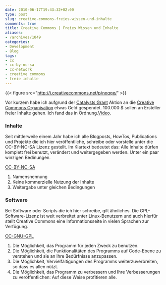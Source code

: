 ```yaml
---
date: 2010-06-17T19:43:32+02:00
type: post
slug: creative-commons-freies-wissen-und-inhalte
comments: true
title: Creative Commons | Freies Wissen und Inhalte
aliases:
- /archives/1049
categories:
- Development
- Blog
tags:
- cc
- cc-by-nc-sa
- cc-network
- creative commons
- freie inhalte
---
```


{{< figure src="http://i.creativecommons.net/p/noqqe/" >}}

Vor kurzem habe ich aufgrund der [Catalysts Grant](http://wiki.creativecommons.org/Grants) Aktion an die
[Creative Commons Organisation](http://creativecommons.org/about/) etwas Geld
gespendet. 100.000 $ sollen an Ersteller freier Inhalte gehen. Ich fand das
in Ordnung.[Video](http://a44.video2.blip.tv/5840001990950/Commonscreative-WannaWorkTogether315.ogv?bri=3.2&brs=1369).

### Inhalte

Seit mittlerweile einem Jahr habe ich alle Blogposts, HowTos, Publications
und Projekte die ich hier veröffentliche, schreibe oder vorstelle unter die
CC-BY-NC-SA Lizenz gestellt. Im Klartext bedeutet das: Alle Inhalte dürfen
komplett frei benutzt, verändert und weitergegeben werden. Unter ein paar
winzigen Bedinungen.

[CC-BY-NC-SA](http://creativecommons.org/licenses/by-nc-sa/3.0/de/)
1. Namensnennung
2. Keine kommerzielle Nutzung der Inhalte
3. Weitergabe unter gleichen Bedingungen

### Software

Bei Software oder Scripts die ich hier schreibe, gilt
ähnliches. Die GPL-Software-Lizenz ist weit verbreitet unter
Linux-Benutzern und auch hierfür stellt Creative Commons eine
Informationsseite in vielen Sprachen zur Verfügung.

[CC-GNU-GPL](http://creativecommons.org/licenses/GPL/2.0/deed.de)

1. Die Möglichkeit, das Programm für jeden Zweck zu benutzen.
2. Die Möglichkeit, die Funktionalitäten des Programms auf Code-Ebene zu
   verstehen und sie an Ihre Bedürfnisse anzupassen.
3. Die Möglichkeit, Vervielfältigungen des Programms weiterzuverbreiten, so
   dass es allen nützt.
4. Die Möglichkeit, das Programm zu verbessern und Ihre Verbesserungen zu
   veröffentlichen: Auf diese Weise profitieren alle.

